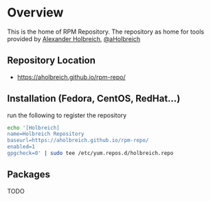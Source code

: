 # Overview

This is the home of RPM Repository.
The repository as home for tools provided by [Alexander Holbreich](https://alexander.holbreich.org/), [@aHolbreich](https://github.com/aholbreich)

## Repository Location 

* https://aholbreich.github.io/rpm-repo/

## Installation (Fedora, CentOS, RedHat...)

run the following to register the repository

```bash
echo '[Holbreich]
name=Holbreich Repository
baseurl=https://aholbreich.github.io/rpm-repo/
enabled=1
gpgcheck=0' | sudo tee /etc/yum.repos.d/holbreich.repo

```

## Packages
 TODO